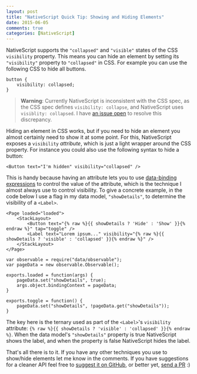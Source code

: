 ```yaml
---
layout: post
title: "NativeScript Quick Tip: Showing and Hiding Elements"
date: 2015-06-05
comments: true
categories: [NativeScript]
---
```


NativeScript supports the `"collapsed"` and `"visible"` states of the CSS `visibility` property. This means you can hide an element by setting its `"visibility"` property to `"collapsed"` in CSS. For example you can use the following CSS to hide all buttons.

<pre class="language-css"><code>button {
    visibility: collapsed;
}</code></pre>

> **Warning**: Currently NativeScript is inconsistent with the CSS spec, as the CSS spec defines `visibility: collapse`, and NativeScript uses `visiblity: collapsed`. I have [an issue open](https://github.com/NativeScript/NativeScript/issues/285) to resolve this discrepancy.

<!-- more -->

Hiding an element in CSS works, but if you need to hide an element you almost certainly need to show it at some point. For this, NativeScript exposes a `visibility` *attribute*, which is just a light wrapper around the CSS property. For instance you could also use the following syntax to hide a button:

<pre class="language-markup"><code>&lt;Button text="I'm hidden" visibility="collapsed" /&gt;</code></pre>

This is handy because having an attribute lets you to use [data-binding expressions](http://docs.nativescript.org/bindings#using-expressions-for-bindings) to control the value of the attribute, which is the technique I almost always use to control visibility. To give a concrete example, in the code below I use a flag in my data model, `"showDetails"`, to determine the visibility of a `<Label>`.

<pre class="language-markup line-numbers"><code>&lt;Page loaded="loaded"&gt;
	&lt;StackLayout&gt;
		&lt;Button text="{% raw %}{{ showDetails ? 'Hide' : 'Show' }}{% endraw %}" tap="toggle" /&gt;
		&lt;Label text="Lorem ipsum..." visibility="{% raw %}{{ showDetails ? 'visible' : 'collapsed' }}{% endraw %}" /&gt;
	&lt;/StackLayout&gt;
&lt;/Page&gt;</code></pre>

<pre class="language-javascript line-numbers"><code>var observable = require("data/observable");
var pageData = new observable.Observable();

exports.loaded = function(args) {
	pageData.set("showDetails", true);
	args.object.bindingContext = pageData;
}

exports.toggle = function() {
	pageData.set("showDetails", !pageData.get("showDetails"));
}</code></pre>

The key here is the ternary used as part of the `<Label>`'s `visibility` attribute: `{% raw %}{{ showDetails ? 'visible' : 'collapsed' }}{% endraw %}`. When the data model's `"showDetails"` property is true NativeScript shows the label, and when the property is false NativeScript hides the label.

That's all there is to it. If you have any other techniques you use to show/hide elements let me know in the comments. If you have suggestions for a cleaner API feel free to [suggest it on GitHub](https://github.com/NativeScript/NativeScript/issues/new), or better yet, [send a PR](https://www.nativescript.org/contribute) :)